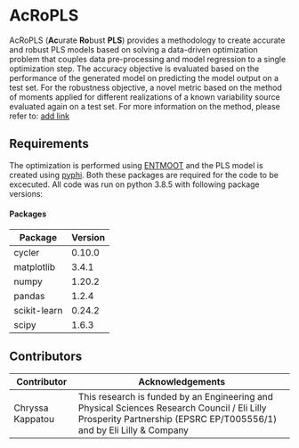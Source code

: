 # AcRoPLS
AcRoPLS (**Ac**urate **Ro**bust **PLS**) provides a methodology to create accurate and robust PLS models based on solving a data-driven optimization problem that couples data pre-processing and model regression to a single optimization step. The accuracy objective is evaluated based on the performance of the generated model on predicting the model output on a test set. For the robustness objective, a novel metric based on the method of moments applied for different realizations of a known variability source evaluated again on a test set. For more information on the method, please refer to: [add link]()


## Requirements 

The optimization is performed using [ENTMOOT](https://github.com/cog-imperial/entmoot) and the PLS model is created using [pyphi](https://github.com/salvadorgarciamunoz/pyphi). Both these packages are required for the code to be excecuted. All code was run on python 3.8.5 with following package versions:

#### Packages 
|Package| Version|
|-------|--------|
|cycler | 0.10.0|
|matplotlib |       3.4.1|
|numpy |          1.20.2|
|pandas |         1.2.4|
|scikit-learn | 0.24.2|
|scipy |       1.6.3|

## Contributors 

| Contributor      | Acknowledgements          |
| ---------------- | ------------------------- |
| Chryssa Kappatou     | This research is funded by an Engineering and Physical Sciences Research Council / Eli Lilly Prosperity Partnership (EPSRC EP/T005556/1) and by Eli Lilly \& Company|
